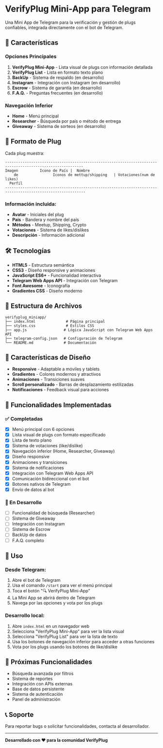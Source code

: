 # VerifyPlug Mini-App para Telegram

Una Mini App de Telegram para la verificación y gestión de plugs confiables, integrada directamente con el bot de Telegram.

## 🚀 Características

### Opciones Principales
1. **VerifyPlug Mini-App** - Lista visual de plugs con información detallada
2. **VerifyPlug List** - Lista en formato texto plano
3. **BackUp** - Sistema de respaldo (en desarrollo)
4. **Instagram** - Integración con Instagram (en desarrollo)
5. **Escrow** - Sistema de garantía (en desarrollo)
6. **F.A.Q.** - Preguntas frecuentes (en desarrollo)

### Navegación Inferior
- **Home** - Menú principal
- **Researcher** - Búsqueda por país o método de entrega
- **Giveaway** - Sistema de sorteos (en desarrollo)

## 📱 Formato de Plug

Cada plug muestra:
```
----------------------------------------------------------------------------------------------------------
Imagen          Icono de País |  Nombre
    de                Iconos de mettup/shipping   | Votaciones(num de likes)                  
  Perfil 
-----------------------------------------------------------------------------------------------------------
```

### Información incluida:
- **Avatar** - Iniciales del plug
- **País** - Bandera y nombre del país
- **Métodos** - Meetup, Shipping, Crypto
- **Votaciones** - Sistema de likes/dislikes
- **Descripción** - Información adicional

## 🛠️ Tecnologías

- **HTML5** - Estructura semántica
- **CSS3** - Diseño responsive y animaciones
- **JavaScript ES6+** - Funcionalidad interactiva
- **Telegram Web Apps API** - Integración con Telegram
- **Font Awesome** - Iconografía
- **Gradientes CSS** - Diseño moderno

## 📁 Estructura de Archivos

```
verifyplug_miniapp/
├── index.html              # Página principal
├── styles.css              # Estilos CSS
├── app.js                 # Lógica JavaScript con Telegram Web Apps API
├── telegram-config.json   # Configuración de Telegram
└── README.md              # Documentación
```

## 🎨 Características de Diseño

- **Responsive** - Adaptable a móviles y tablets
- **Gradientes** - Colores modernos y atractivos
- **Animaciones** - Transiciones suaves
- **Scroll personalizado** - Barras de desplazamiento estilizadas
- **Notificaciones** - Feedback visual para acciones

## 🔧 Funcionalidades Implementadas

### ✅ Completadas
- [x] Menú principal con 6 opciones
- [x] Lista visual de plugs con formato especificado
- [x] Lista de texto plano
- [x] Sistema de votaciones (like/dislike)
- [x] Navegación inferior (Home, Researcher, Giveaway)
- [x] Diseño responsive
- [x] Animaciones y transiciones
- [x] Sistema de notificaciones
- [x] Integración con Telegram Web Apps API
- [x] Comunicación bidireccional con el bot
- [x] Botones nativos de Telegram
- [x] Envío de datos al bot

### 🚧 En Desarrollo
- [ ] Funcionalidad de búsqueda (Researcher)
- [ ] Sistema de Giveaway
- [ ] Integración con Instagram
- [ ] Sistema de Escrow
- [ ] BackUp de datos
- [ ] F.A.Q. completo

## 📱 Uso

### Desde Telegram:
1. Abre el bot de Telegram
2. Usa el comando `/start` para ver el menú principal
3. Toca el botón "🔍 VerifyPlug Mini-App"
4. La Mini App se abrirá dentro de Telegram
5. Navega por las opciones y vota por los plugs

### Desarrollo local:
1. Abre `index.html` en un navegador web
2. Selecciona "VerifyPlug Mini-App" para ver la lista visual
3. Selecciona "VerifyPlug List" para ver la lista de texto
4. Usa los botones de navegación inferior para acceder a otras funciones
5. Vota por los plugs usando los botones de like/dislike

## 🔮 Próximas Funcionalidades

- Búsqueda avanzada por filtros
- Sistema de reportes
- Integración con APIs externas
- Base de datos persistente
- Sistema de autenticación
- Panel de administración

## 📞 Soporte

Para reportar bugs o solicitar funcionalidades, contacta al desarrollador.

---

**Desarrollado con ❤️ para la comunidad VerifyPlug**

